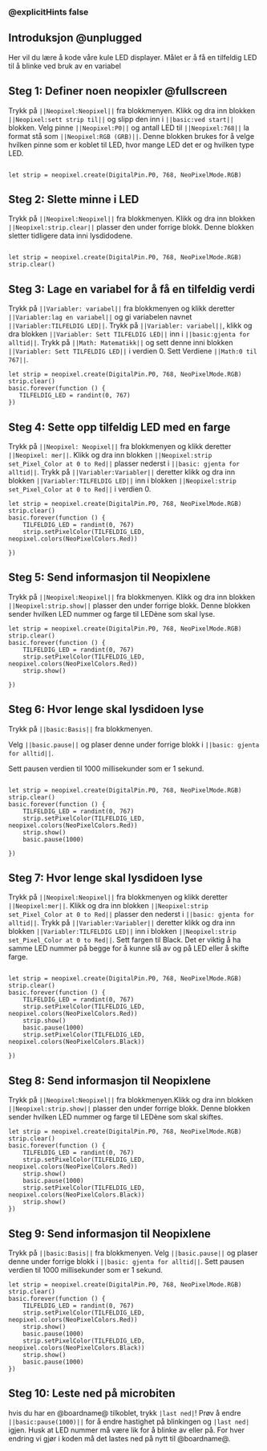 ### @explicitHints false

## Introduksjon @unplugged
Her vil du lære å kode våre kule LED displayer. 
Målet er å få en tilfeldig LED til å blinke ved bruk av en variabel


## Steg 1: Definer noen neopixler @fullscreen
 Trykk på ``||Neopixel:Neopixel||`` fra blokkmenyen.
 Klikk og dra inn blokken ``||Neopixel:sett strip til||`` og slipp den inn i ``||basic:ved start||`` blokken.
 Velg pinne ``||Neopixel:P0||`` og antall LED til ``||Neopixel:768||`` la format stå som ``||Neopixel:RGB (GRB)||``.
 Denne blokken brukes for å velge hvilken pinne som er koblet til LED, hvor mange LED det er og hvilken type LED. 

```blocks

let strip = neopixel.create(DigitalPin.P0, 768, NeoPixelMode.RGB)

```
## Steg 2: Slette minne i LED
Trykk på ``||Neopixel:Neopixel||`` fra blokkmenyen.
Klikk og dra inn blokken ``||Neopixel:strip.clear||`` plasser den under forrige blokk.
Denne blokken sletter tidligere data inni lysdidodene.

```blocks

let strip = neopixel.create(DigitalPin.P0, 768, NeoPixelMode.RGB)
strip.clear()

```
## Steg 3: Lage en variabel for å få en tilfeldig verdi
Trykk på ``||Variabler: variabel||`` fra blokkmenyen og klikk deretter ``||Variabler:lag en variabel||`` og gi variabelen navnet ``||Variabler:TILFELDIG LED||``.
Trykk på ``||Variabler: variabel||``, klikk og dra blokken ``||Variabler: Sett TILFELDIG LED||`` inn i ``||basic:gjenta for alltid||``.
Trykk på ``||Math: Matematikk||`` og sett denne inni blokken ``||Variabler: Sett TILFELDIG LED||`` i verdien 0.
Sett Verdiene ``||Math:0 til 767||``.

```blocks
let strip = neopixel.create(DigitalPin.P0, 768, NeoPixelMode.RGB)
strip.clear()
basic.forever(function () {
   TILFELDIG_LED = randint(0, 767)
})
```

## Steg 4: Sette opp tilfeldig LED med en farge
Trykk på ``||Neopixel: Neopixel||`` fra blokkmenyen og klikk deretter ``||Neopixel: mer||``.
Klikk og dra inn blokken ``||Neopixel:strip set_Pixel_Color at 0 to Red||`` plasser nederst i ``||basic: gjenta for alltid||``. 
Trykk på ``||Variabler:Variabler||`` deretter klikk og dra inn blokken ``||Variabler:TILFELDIG LED||`` inn i  blokken ``||Neopixel:strip set_Pixel_Color at 0 to Red||`` i verdien 0.

```blocks
let strip = neopixel.create(DigitalPin.P0, 768, NeoPixelMode.RGB)
strip.clear()
basic.forever(function () {
    TILFELDIG_LED = randint(0, 767)
    strip.setPixelColor(TILFELDIG_LED, neopixel.colors(NeoPixelColors.Red))
    
})
```

## Steg 5: Send informasjon til Neopixlene
Trykk på ``||Neopixel:Neopixel||`` fra blokkmenyen.
Klikk og dra inn blokken ``||Neopixel:strip.show||`` plasser den under forrige blokk.
Denne blokken sender hvilken LED nummer og farge til LEDène som skal lyse.

```blocks
let strip = neopixel.create(DigitalPin.P0, 768, NeoPixelMode.RGB)
strip.clear()
basic.forever(function () {
    TILFELDIG_LED = randint(0, 767)
    strip.setPixelColor(TILFELDIG_LED, neopixel.colors(NeoPixelColors.Red))
    strip.show()
   
})
```
## Steg 6: Hvor lenge skal lysdidoen lyse
Trykk på ``||basic:Basis||`` fra blokkmenyen.

Velg ``||basic.pause||`` og plaser denne under forrige blokk i ``||basic: gjenta for alltid||``.

Sett pausen verdien til 1000 millisekunder som er 1 sekund.

```blocks

let strip = neopixel.create(DigitalPin.P0, 768, NeoPixelMode.RGB)
strip.clear()
basic.forever(function () {
    TILFELDIG_LED = randint(0, 767)
    strip.setPixelColor(TILFELDIG_LED, neopixel.colors(NeoPixelColors.Red))
    strip.show()
    basic.pause(1000)
   
})
```
## Steg 7: Hvor lenge skal lysdidoen lyse
Trykk på ``||Neopixel:Neopixel||`` fra blokkmenyen og klikk deretter ``||Neopixel:mer||``.
Klikk og dra inn blokken ``||Neopixel:strip set_Pixel_Color at 0 to Red||`` plasser den nederst i ``||basic: gjenta for alltid||``. 
Trykk på ``||Variabler:Variabler||`` deretter klikk og dra inn blokken ``||Variabler:TILFELDIG LED||`` inn i  blokken ``||Neopixel:strip set_Pixel_Color at 0 to Red||``.
Sett fargen til Black. Det er viktig å ha samme LED nummer på begge for å kunne slå av og på LED eller å skifte farge.

```blocks

let strip = neopixel.create(DigitalPin.P0, 768, NeoPixelMode.RGB)
strip.clear()
basic.forever(function () {
    TILFELDIG_LED = randint(0, 767)
    strip.setPixelColor(TILFELDIG_LED, neopixel.colors(NeoPixelColors.Red))
    strip.show()
    basic.pause(1000)
    strip.setPixelColor(TILFELDIG_LED, neopixel.colors(NeoPixelColors.Black))
    
})
```
## Steg 8: Send informasjon til Neopixlene
Trykk på ``||Neopixel:Neopixel||`` fra blokkmenyen.Klikk og dra inn blokken ``||Neopixel:strip.show||`` plasser den under forrige blokk.
Denne blokken sender hvilken LED nummer og farge til LEDène som skal skiftes.

```blocks
let strip = neopixel.create(DigitalPin.P0, 768, NeoPixelMode.RGB)
strip.clear()
basic.forever(function () {
    TILFELDIG_LED = randint(0, 767)
    strip.setPixelColor(TILFELDIG_LED, neopixel.colors(NeoPixelColors.Red))
    strip.show()
    basic.pause(1000)
    strip.setPixelColor(TILFELDIG_LED, neopixel.colors(NeoPixelColors.Black))
    strip.show()
})
```
## Steg 9: Send informasjon til Neopixlene
Trykk på ``||basic:Basis||`` fra blokkmenyen.
Velg ``||basic.pause||`` og plaser denne under forrige blokk i ``||basic: gjenta for alltid||``.
Sett pausen verdien til 1000 millisekunder som er 1 sekund.


```blocks
let strip = neopixel.create(DigitalPin.P0, 768, NeoPixelMode.RGB)
strip.clear()
basic.forever(function () {
    TILFELDIG_LED = randint(0, 767)
    strip.setPixelColor(TILFELDIG_LED, neopixel.colors(NeoPixelColors.Red))
    strip.show()
    basic.pause(1000)
    strip.setPixelColor(TILFELDIG_LED, neopixel.colors(NeoPixelColors.Black))
    strip.show()
    basic.pause(1000)
})
```

## Steg 10: Leste ned på microbiten

hvis du har en @boardname@ tilkoblet, trykk ``|last ned|``!   Prøv å endre ``||basic:pause(1000)||`` for å endre hastighet på blinkingen og ``|last ned|`` igjen.
Husk at LED nummer må være lik for å blinke av eller på. 
For hver endring vi gjør i koden må det lastes ned på nytt til @boardname@.
